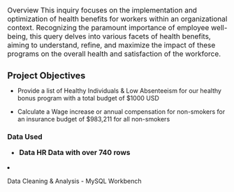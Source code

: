 
<p style="font-size: 16px;"> Overview 
This inquiry focuses on the implementation and optimization of health benefits for workers within an organizational context. Recognizing the paramount importance of employee well-being, this query delves into various facets of health benefits, aiming to understand, refine, and maximize the impact of these programs on the overall health and satisfaction of the workforce.

<h1 style="font-size: 20px;">Project Objectives </h1>

 - Provide a list of Healthy Individuals & Low Absenteeism for our healthy bonus program with a total budget of $1000 USD </h1>

 - Calculate a Wage increase or annual compensation for non-smokers for an insurance budget of $983,211 for all non-smokers </h1>

<h1 style="font-size: 16px;"> Data Used 
  
 - Data HR Data with over 740 rows           </h1>
 
 - Data Cleaning & Analysis - MySQL Workbench </h1>


